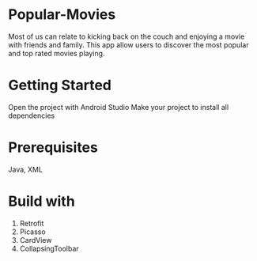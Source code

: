 # Popular-Movies
Most of us can relate to kicking back on the couch and enjoying a movie with friends and family.
This app allow users to discover the most popular and top rated movies playing.

# Getting Started
Open the project with Android Studio
Make your project to install all dependencies
# Prerequisites
Java, XML
# Build with
1. Retrofit
2. Picasso
3. CardView
4. CollapsingToolbar
